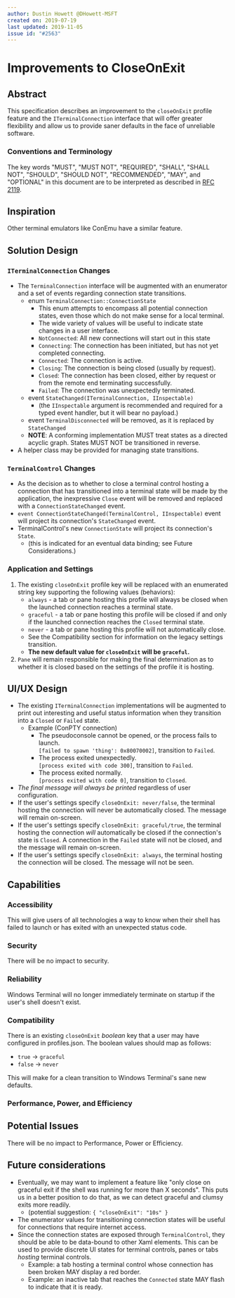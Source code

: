 ```yaml
---
author: Dustin Howett @DHowett-MSFT
created on: 2019-07-19
last updated: 2019-11-05
issue id: "#2563"
---
```


# Improvements to CloseOnExit

## Abstract

This specification describes an improvement to the `closeOnExit` profile feature and the `ITerminalConnection` interface that will offer greater flexibility and allow us to provide saner defaults in the face of unreliable software.

### Conventions and Terminology

The key words "MUST", "MUST NOT", "REQUIRED", "SHALL", "SHALL NOT", "SHOULD", "SHOULD NOT", "RECOMMENDED",  "MAY", and "OPTIONAL" in this document are to be interpreted as described in [RFC 2119](https://tools.ietf.org/html/rfc2119).

## Inspiration

Other terminal emulators like ConEmu have a similar feature.

## Solution Design

### `ITerminalConnection` Changes

* The `TerminalConnection` interface will be augmented with an enumerator and a set of events regarding connection state transitions.
    * enum `TerminalConnection::ConnectionState`
        * This enum attempts to encompass all potential connection states, even those which do not make sense for a local terminal.
        * The wide variety of values will be useful to indicate state changes in a user interface.
        * `NotConnected`: All new connections will start out in this state
        * `Connecting`: The connection has been initiated, but has not yet completed connecting.
        * `Connected`: The connection is active.
        * `Closing`: The connection is being closed (usually by request).
        * `Closed`: The connection has been closed, either by request or from the remote end terminating successfully.
        * `Failed`: The connection was unexpectedly terminated.
    * event `StateChanged(ITerminalConnection, IInspectable)`
        * (the `IInspectable` argument is recommended and required for a typed event handler, but it will bear no payload.)
    * event `TerminalDisconnected` will be removed, as it is replaced by `StateChanged`
    * **NOTE**: A conforming implementation MUST treat states as a directed acyclic graph. States MUST NOT be transitioned in reverse.
* A helper class may be provided for managing state transitions.

### `TerminalControl` Changes

* As the decision as to whether to close a terminal control hosting a connection that has transitioned into a terminal state will be made by the application, the inexpressive `Close` event will be removed and replaced with a `ConnectionStateChanged` event.
* `event ConnectionStateChanged(TerminalControl, IInspectable)` event will project its connection's `StateChanged` event.
* TerminalControl's new `ConnectionState` will project its connection's `State`.
    * (this is indicated for an eventual data binding; see Future Considerations.)

### Application and Settings

1. The existing `closeOnExit` profile key will be replaced with an enumerated string key supporting the following values (behaviors):
    * `always` - a tab or pane hosting this profile will always be closed when the launched connection reaches a terminal state.
    * `graceful` - a tab or pane hosting this profile will be closed if and only if the launched connection reaches the `Closed` terminal state.
    * `never` - a tab or pane hosting this profile will not automatically close.
    * See the Compatibility section for information on the legacy settings transition. 
    * **The new default value for `closeOnExit` will be `graceful`.**
2. `Pane` will remain responsible for making the final determination as to whether it is closed based on the settings of the profile it is hosting.

## UI/UX Design

* The existing `ITerminalConnection` implementations will be augmented to print out interesting and useful status information when they transition into a `Closed` or `Failed` state.
    * Example (ConPTY connection)
        * The pseudoconsole cannot be opened, or the process fails to launch.<br>`[failed to spawn 'thing': 0x80070002]`, transition to `Failed`.
        * The process exited unexpectedly.<br>`[process exited with code 300]`, transition to `Failed`.
        * The process exited normally.<br>`[process exited with code 0]`, transition to `Closed`.
* _The final message will always be printed_ regardless of user configuration.
* If the user's settings specify `closeOnExit: never/false`, the terminal hosting the connection will never be automatically closed. The message will remain on-screen.
* If the user's settings specify `closeOnExit: graceful/true`, the terminal hosting the connection _will_ automatically be closed if the connection's state is `Closed`. A connection in the `Failed` state will not be closed, and the message will remain on-screen.
* If the user's settings specify `closeOnExit: always`, the terminal hosting the connection will be closed. The message will not be seen.

## Capabilities

### Accessibility

This will give users of all technologies a way to know when their shell has failed to launch or has exited with an unexpected status code.

### Security

There will be no impact to security.

### Reliability

Windows Terminal will no longer immediately terminate on startup if the user's shell doesn't exist.

### Compatibility

There is an existing `closeOnExit` _boolean_ key that a user may have configured in profiles.json. The boolean values should map as follows:

* `true` -> `graceful`
* `false` -> `never`

This will make for a clean transition to Windows Terminal's sane new defaults.

### Performance, Power, and Efficiency

## Potential Issues

There will be no impact to Performance, Power or Efficiency.

## Future considerations

* Eventually, we may want to implement a feature like "only close on graceful exit if the shell was running for more than X seconds". This puts us in a better position to do that, as we can detect graceful and clumsy exits more readily.
    * (potential suggestion: `{ "closeOnExit": "10s" }`
* The enumerator values for transitioning connection states will be useful for connections that require internet access.
* Since the connection states are exposed through `TerminalControl`, they should be able to be data-bound to other Xaml elements. This can be used to provide discrete UI states for terminal controls, panes or tabs _hosting_ terminal controls.
    * Example: a tab hosting a terminal control whose connection has been broken MAY display a red border.
    * Example: an inactive tab that reaches the `Connected` state MAY flash to indicate that it is ready.
